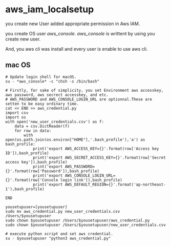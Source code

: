 # aws_iam_localsetup
you create new User added appropriate permission in Aws IAM.

you create OS user *aws_console*. *aws_console* is writtent by using you create new user.

And, you aws cli was install and every user is enable to use aws cli.
## mac OS
```
# Update login shell for macOS.
su - *aws_console* -c "chsh -s /bin/bash"

# Firstly, for sake of simplicity, you set Environment aws accesskey, aws password, aws secrect accesskey, and etc.
# AWS_PASSWORD and AWS_CONSOLE_LOGIN_URL are optionnal.These are setten to be easy ordinary time.
cat << END >> aws_credential.py
import csv
import os
with open('new_user_credentials.csv') as f:
    data = csv.DictReader(f)
    for row in data:
        with open(os.path.join(os.environ["HOME"],'.bash_profile'),'a') as bash_profile:
            print('export AWS_ACCESS_KEY={}'.format(row['Access key ID']),bash_profile)
            print('export AWS_SECRET_ACCESS_KEY={}'.format(row['Secret access key']),bash_profile)
            print('export AWS_PASSWORD={}'.format(row['Password']),bash_profile)
            print('export AWS_CONSOLE_LOGIN_URL={}'.format(row['Console login link']),bash_profile)
            print('export AWS_DEFAULT_REGION={}'.format('ap-northeast-1'),bash_profile)

END

yousetupuser=[yousetupuser]
sudo mv aws_credential.py new_user_credentials.csv /Users/$yousetupuser
sudo chown $yousetupuser /Users/$yousetupuser/aws_credential.py
sudo chown $yousetupuser /Users/$yousetupuser/new_user_credentials.csv

# execute python script and set aws credential.
su - $yousetupuser "python3 aws_credential.py"
```
